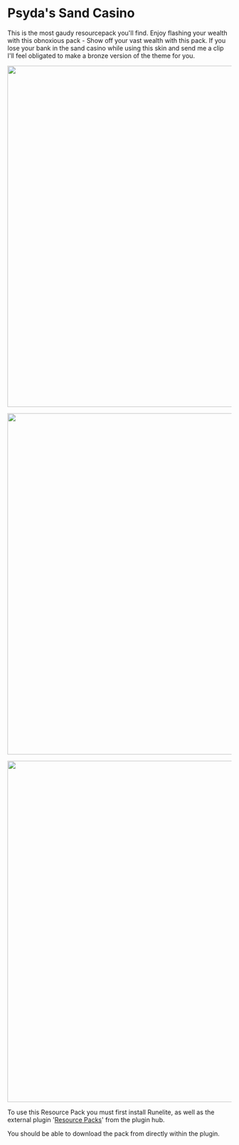 # Psyda's Sand Casino

This is the most gaudy resourcepack you'll find. Enjoy flashing your wealth with this obnoxious pack - Show off your vast wealth with this pack. If you lose your bank in the sand casino while using this skin and send me a clip I'll feel obligated to make a bronze version of the theme for you.

<img src="https://user-images.githubusercontent.com/17040097/86065256-24b78600-ba3d-11ea-9dec-5c4185b362c8.png" width="765"><br/>

<img src="https://user-images.githubusercontent.com/17040097/86065203-03569a00-ba3d-11ea-870e-9d198f2b20ab.png" width="765"><br/>

<img src="https://user-images.githubusercontent.com/17040097/86065170-ee7a0680-ba3c-11ea-951f-072a3d506de3.png" width="765"><br/>

To use this Resource Pack you must first install Runelite, as well as the external plugin '[Resource Packs](https://github.com/melkypie/resource-packs)' from the plugin hub.

You should be able to download the pack from directly within the plugin.
